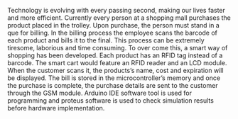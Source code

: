 Technology is evolving with every passing second, making our lives faster and more efficient. Currently every person at a shopping mall purchases the product placed in the trolley. Upon purchase, the person must stand in a que for billing. In the billing process the employee scans the barcode of each product and bills it to the final. This process can be extremely tiresome, laborious and time consuming. To over come this, a smart way of shopping has been developed. Each product has an RFID tag instead of a barcode. The smart cart would feature an RFID reader and an LCD module. When the customer scans it, the products’s name, cost and expiration will be displayed. The bill is stored in the microcontroller’s memory and once the purchase is complete, the purchase details are sent to the customer through the GSM module. Arduino IDE software tool is used for programming and proteus software is used to check simulation results before hardware implementation.
